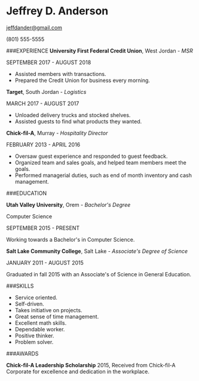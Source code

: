 # Jeffrey D. Anderson

jeffdander@gmail.com

(801) 555-5555

###EXPERIENCE
**University First Federal Credit Union**, West Jordan - *MSR*

SEPTEMBER 2017 - AUGUST 2018

- Assisted members with transactions.
- Prepared the Credit Union for business every morning.

**Target**, South Jordan - *Logistics*

MARCH 2017 - AUGUST 2017

- Unloaded delivery trucks and stocked shelves.
- Assisted guests to find what products they wanted.

**Chick-fil-A**, Murray - *Hospitality Director*

FEBRUARY 2013 - APRIL 2016

- Oversaw guest experience and responded to guest feedback.
- Organized team and sales goals, and helped team members meet the goals.
- Performed managerial duties, such as end of month inventory and cash management.

###EDUCATION

**Utah Valley University**, Orem - *Bachelor's Degree*

Computer Science

SEPTEMBER 2015 - PRESENT

Working towards a Bachelor's in Computer Science.

**Salt Lake Community College**, Salt Lake - *Associate's Degree of Science*

JANUARY 2011 - AUGUST 2015

Graduated in fall 2015 with an Associate's of Science in General Education.

###SKILLS

- Service oriented.
- Self-driven.
- Takes initiative on projects.
- Great sense of time management.
- Excellent math skills.
- Dependable worker.
- Positive thinker.
- Problem solver.

###AWARDS

**Chick-fil-A Leadership Scholarship** 2015, Received from Chick-fil-A Corporate for excellence and dedication in the workplace.